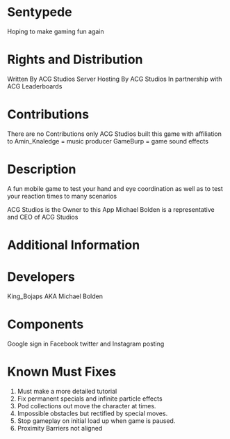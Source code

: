 # Sentypede
Hoping to make gaming fun again

# Rights and Distribution
Written By ACG Studios
Server Hosting By ACG Studios
In partnership with ACG Leaderboards

# Contributions
There are no Contributions only ACG Studios built this game with affiliation
to Amin_Knaledge = music producer
GameBurp = game sound effects

# Description
A fun mobile game to test your hand and eye coordination as well as to test your reaction times to many scenarios

ACG Studios is the Owner to this App
Michael Bolden is a representative and CEO of ACG Studios

# Additional Information

# Developers
King_Bojaps AKA Michael Bolden

# Components
Google sign in
Facebook twitter and Instagram posting

# Known Must Fixes

1. Must make a more detailed tutorial
2. Fix permanent specials and infinite particle effects
3. Pod collections out move the character at times.
4. Impossible obstacles but rectified by special moves.
5. Stop gameplay on initial load up when game is paused.
6. Proximity Barriers not aligned
